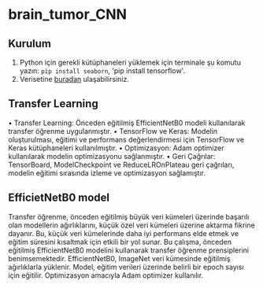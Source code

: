 # brain_tumor_CNN

## Kurulum
1. Python için gerekli kütüphaneleri yüklemek için terminale şu komutu yazın: `pip install seaborn`, 'pip install tensorflow'.
2. Verisetine [buradan](https://www.kaggle.com/datasets/sartajbhuvaji/brain-tumor-classification-mri) ulaşabilirsiniz.

## Transfer Learning
• Transfer Learning: Önceden eğitilmiş EfficientNetB0 modeli kullanılarak transfer
öğrenme uygulanmıştır.
• TensorFlow ve Keras: Modelin oluşturulması, eğitimi ve performans değerlendirmesi
için TensorFlow ve Keras kütüphaneleri kullanılmıştır.
• Optimizasyon: Adam optimizer kullanılarak modelin optimizasyonu sağlanmıştır.
• Geri Çağrılar: TensorBoard, ModelCheckpoint ve ReduceLROnPlateau geri çağrıları,
modelin eğitimi sırasında izleme ve optimizasyon sağlamıştır.

## EfficietNetB0 model
Transfer öğrenme, önceden eğitilmiş büyük veri kümeleri üzerinde başarılı
olan modellerin ağırlıklarını, küçük özel veri kümeleri üzerine aktarma fikrine dayanır. Bu,
küçük veri kümelerinde daha iyi performans elde etmek ve eğitim süresini kısaltmak için
etkili bir yol sunar.
Bu çalışma, önceden eğitilmiş EfficientNetB0 modelini kullanarak transfer öğrenme
prensiplerini benimsemektedir. EfficientNetB0, ImageNet veri kümesinde eğitilmiş
ağırlıklarla yüklenir. Model, eğitim verileri üzerinde belirli bir epoch sayısı için eğitilir.
Optimizasyon amacıyla Adam optimizer kullanılır.


